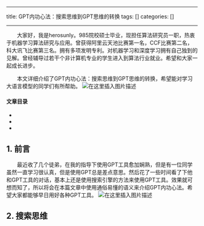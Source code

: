 
--- 
title:  GPT内功心法：搜索思维到GPT思维的转换 
tags: []
categories: [] 

---
  大家好，我是herosunly。985院校硕士毕业，现担任算法研究员一职，热衷于机器学习算法研究与应用。曾获得阿里云天池比赛第一名，CCF比赛第二名，科大讯飞比赛第三名。拥有多项发明专利。对机器学习和深度学习拥有自己独到的见解。曾经辅导过若干个非计算机专业的学生进入到算法行业就业。希望和大家一起成长进步。

  本文详细介绍了GPT内功心法：搜索思维到GPT思维的转换，希望能对学习大语言模型的同学们有所帮助。 <img src="https://img-blog.csdnimg.cn/58914ee645b6437ba0e28cc8857a7b83.png#pic_center" alt="在这里插入图片描述"> 

#### 文章目录

  - 
  - 
  - 
 


## 1. 前言

  最近收了几个徒弟，在我的指导下使用GPT工具愈加娴熟，但是有一位同学虽然一直学习很认真，但是使用GPT总是差点意思。然后花了一些时间看了下他和GPT工具的对话，基本上还是使用搜索引擎的方法来使用GPT工具。效果就可想而知了，所以将会在本篇文章中使用通俗易懂的语义来介绍GPT内功心法。希望大家都能够早日用好各种GPT工具。 <img src="https://img-blog.csdnimg.cn/6926bfceeacb4ffd977cc26d46b22cbd.png#pic_center" alt="在这里插入图片描述">

## 2. 搜索思维
